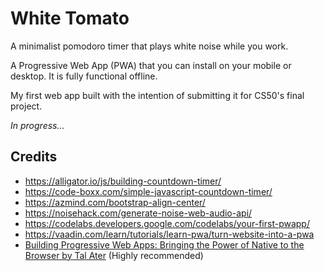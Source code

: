 # White Tomato

A minimalist pomodoro timer that plays white noise while you work.

A Progressive Web App (PWA) that you can install on your mobile or desktop. It is fully functional offline.

My first web app built with the intention of submitting it for CS50's final project.

*In progress...*

## Credits
* https://alligator.io/js/building-countdown-timer/
* https://code-boxx.com/simple-javascript-countdown-timer/
* https://azmind.com/bootstrap-align-center/
* https://noisehack.com/generate-noise-web-audio-api/
* https://codelabs.developers.google.com/codelabs/your-first-pwapp/
* https://vaadin.com/learn/tutorials/learn-pwa/turn-website-into-a-pwa
* [Building Progressive Web Apps: Bringing the Power of Native to the Browser by Tal Ater](http://shop.oreilly.com/product/0636920052067.do) (Highly recommended)
